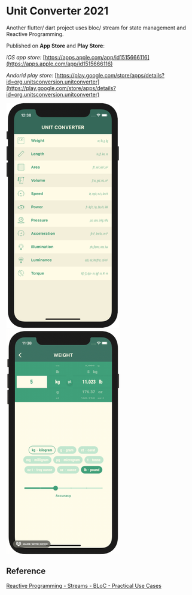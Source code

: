 # Unit Converter 2021

Another flutter/ dart project uses bloc/ stream for state management and Reactive Programming.

Published on **App Store** and **Play Store**:

*iOS app store:* [https://apps.apple.com/app/id1515666116](https://apps.apple.com/app/id1515666116)

*Andorid play store:* [https://play.google.com/store/apps/details?id=org.unitsconversion.unitconverter](https://play.google.com/store/apps/details?id=org.unitsconversion.unitconverter)

<img src="listview.png" height="600"> <img src="demo.gif" height="600">

## Reference

[Reactive Programming - Streams - BLoC - Practical Use Cases](https://www.didierboelens.com/2018/12/reactive-programming-streams-bloc-practical-use-cases/)

